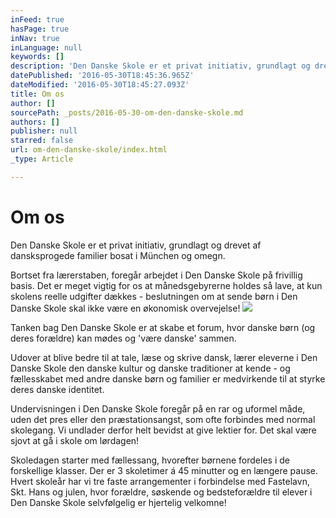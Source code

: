 ```yaml
---
inFeed: true
hasPage: true
inNav: true
inLanguage: null
keywords: []
description: 'Den Danske Skole er et privat initiativ, grundlagt og drevet af dansksprogede familier bosat i München og omegn. '
datePublished: '2016-05-30T18:45:36.965Z'
dateModified: '2016-05-30T18:45:27.093Z'
title: Om os
author: []
sourcePath: _posts/2016-05-30-om-den-danske-skole.md
authors: []
publisher: null
starred: false
url: om-den-danske-skole/index.html
_type: Article

---
```

# Om os

Den Danske Skole er et privat initiativ, grundlagt og drevet af dansksprogede familier bosat i München og omegn. 

Bortset fra lærerstaben, foregår arbejdet i Den Danske Skole på frivillig basis. Det er meget vigtig for os at månedsgebyrerne holdes så lave, at kun skolens reelle udgifter dækkes - beslutningen om at sende børn i Den Danske Skole skal ikke være en økonomisk overvejelse! ![](https://the-grid-user-content.s3-us-west-2.amazonaws.com/6d3ff1dc-b74f-4fb4-b495-cf963e783b65.jpg)

Tanken bag Den Danske Skole er at skabe et forum, hvor danske børn (og deres forældre) kan mødes og 'være danske' sammen. 

Udover at blive bedre til at tale, læse og skrive dansk, lærer eleverne i Den Danske Skole den danske kultur og danske traditioner at kende - og fællesskabet med andre danske børn og familier er medvirkende til at styrke deres danske identitet. 

Undervisningen i Den Danske Skole foregår på en rar og uformel måde, uden det pres eller den præstationsangst, som ofte forbindes med normal skolegang. Vi undlader derfor helt bevidst at give lektier for. Det skal være sjovt at gå i skole om lørdagen! 

Skoledagen starter med fællessang, hvorefter børnene fordeles i de forskellige klasser. Der er 3 skoletimer á 45 minutter og en længere pause. Hvert skoleår har vi tre faste arrangementer i forbindelse med Fastelavn, Skt. Hans og julen, hvor forældre, søskende og bedsteforældre til elever i Den Danske Skole selvfølgelig er hjertelig velkomne!